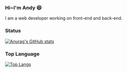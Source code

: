 ### Hi~I'm Andy 😄
I am a web developer working on front-end and back-end.

### Status
[![Anurag's GitHub stats](https://github-readme-stats.vercel.app/api?username=thought7878)](https://github.com/anuraghazra/github-readme-stats)


### Top Language

[![Top Langs](https://github-readme-stats.vercel.app/api/top-langs/?username=thought7878&layout=pie)](https://github.com/anuraghazra/github-readme-stats)

<!--
**thought7878/thought7878** is a ✨ _special_ ✨ repository because its `README.md` (this file) appears on your GitHub profile.

Here are some ideas to get you started:

- 🔭 I’m currently working on ...
- 🌱 I’m currently learning ...
- 👯 I’m looking to collaborate on ...
- 🤔 I’m looking for help with ...
- 💬 Ask me about ...
- 📫 How to reach me: ...
- 😄 Pronouns: ...
- ⚡ Fun fact: ...
-->
